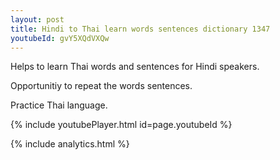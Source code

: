 ```yaml
---
layout: post
title: Hindi to Thai learn words sentences dictionary 1347 
youtubeId: gvY5XQdVXQw
---
```

 
 
Helps to learn Thai words and sentences for Hindi speakers.

Opportunitiy to repeat the words sentences. 

Practice Thai language. 
 
{% include youtubePlayer.html id=page.youtubeId %}
 
 
{% include analytics.html %}